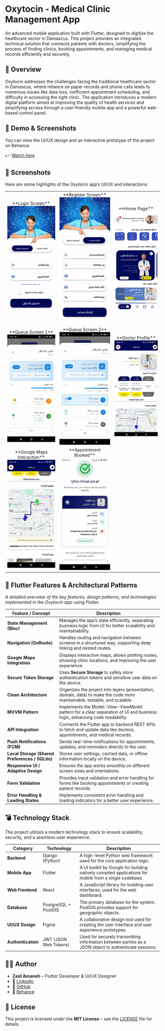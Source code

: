 # Oxytocin - Medical Clinic Management App

An advanced mobile application built with Flutter, designed to digitize the healthcare sector in Damascus. This project provides an integrated technical solution that connects patients with doctors, simplifying the process of finding clinics, booking appointments, and managing medical records efficiently and securely.

## 🌟 Overview

Oxytocin addresses the challenges facing the traditional healthcare sector in Damascus, where reliance on paper records and phone calls leads to numerous issues like data loss, inefficient appointment scheduling, and difficulty in accessing the right clinic. The application introduces a modern digital platform aimed at improving the quality of health services and simplifying access through a user-friendly mobile app and a powerful web-based control panel.

## 🎥 Demo & Screenshots

You can view the UI/UX design and an interactive prototype of the project on Behance

👉 [Watch here](https://www.behance.net/gallery/234136599/Medical-Appointment-Booking-App-Mobile-UIUX-Design)

## 🎨 Screenshots

Here are some highlights of the Oxytocin app’s UI/UX and interactions:

<table>
<tr>
<td align="center">
**Login Screen**<br>
<img src="https://github.com/Zaid-Amaneh/Oxytocin/blob/main/screenshots/login.png" alt="Login Screen" width="250"/>
</td>
<td align="center">
**Register Screen**<br>
<img src="https://github.com/Zaid-Amaneh/Oxytocin/blob/main/screenshots/register.png" alt="Register Screen" width="250"/>
</td>
<td align="center">
**Home Page**<br>
<img src="https://github.com/Zaid-Amaneh/Oxytocin/blob/main/screenshots/homePage.png" alt="Home Page" width="250"/>
</td>
</tr>
<tr>
<td align="center">
**Queue Screen 1**<br>
<img src="https://github.com/Zaid-Amaneh/Oxytocin/blob/main/screenshots/queue1.png" alt="Queue Screen 1" width="250"/>
</td>
<td align="center">
**Queue Screen 2**<br>
<img src="https://github.com/Zaid-Amaneh/Oxytocin/blob/main/screenshots/queue2.png" alt="Queue Screen 2" width="250"/>
</td>
<td align="center">
**Doctor Profile**<br>
<img src="https://github.com/Zaid-Amaneh/Oxytocin/blob/main/screenshots/doctorProfile.png" alt="Doctor Profile" width="250"/>
</td>
</tr>
<tr>
<td align="center">
**Google Maps Interaction**<br>
<img src="https://github.com/Zaid-Amaneh/Oxytocin/blob/main/screenshots/googleMapsInteraction.png" alt="Google Maps Interaction" width="250"/>
</td>
<td align="center">
**Appointment Booked**<br>
<img src="https://github.com/Zaid-Amaneh/Oxytocin/blob/main/screenshots/appointmentBooked.png" alt="Appointment Booked" width="250"/>
</td>
<td></td>
</tr>
</table>


## 🚀 Flutter Features & Architectural Patterns

*A detailed overview of the key features, design patterns, and technologies implemented in the Oxytocin app using Flutter.*

| Feature / Concept | Description |
| --- | --- |
| **State Management (Bloc)** | Manages the app’s state efficiently, separating business logic from UI for better scalability and maintainability. |
| **Navigation (GoRoute)** | Handles routing and navigation between screens in a structured way, supporting deep linking and nested routes. |
| **Google Maps Integration** | Displays interactive maps, allows plotting routes, showing clinic locations, and improving the user experience. |
| **Secure Token Storage** | Uses **Secure Storage** to safely store authentication tokens and sensitive user data on the device. |
| **Clean Architecture** | Organizes the project into layers (presentation, domain, data) to make the code more maintainable, testable, and scalable. |
| **MVVM Pattern** | Implements the Model-View-ViewModel pattern for a clear separation of UI and business logic, enhancing code readability. |
| **API Integration** | Connects the Flutter app to backend REST APIs to fetch and update data like doctors, appointments, and medical records. |
| **Push Notifications (FCM)** | Sends real-time notifications for appointments, updates, and reminders directly to the user. |
| **Local Storage (Shared Preferences / SQLite)** | Stores user settings, cached data, or offline information locally on the device. |
| **Responsive UI / Adaptive Design** | Ensures the app works smoothly on different screen sizes and orientations. |
| **Form Validation** | Provides input validation and error handling for forms like booking appointments or creating patient records. |
| **Error Handling & Loading States** | Implements consistent error handling and loading indicators for a better user experience. |

## 💣 Technology Stack

The project utilizes a modern technology stack to ensure scalability, security, and a seamless user experience.

| Category | Technology | Description |
| --- | --- | --- |
| **Backend** | Django (Python) | A high-level Python web framework used for the core application logic. |
| **Mobile App** | Flutter | A UI toolkit by Google for building natively compiled applications for mobile from a single codebase. |
| **Web Frontend** | React | A JavaScript library for building user interfaces, used for the web dashboard. |
| **Database** | PostgreSQL + PostGIS | The primary database for the system. PostGIS provides support for geographic objects. |
| **UI/UX Design** | Figma | A collaborative design tool used for creating the user interface and user experience prototypes. |
| **Authentication** | JWT (JSON Web Tokens) | Used for securely transmitting information between parties as a JSON object to authenticate sessions. |

## 👨‍💻 Author

- **Zaid Amaneh** – Flutter Developer & UI/UX Designer
- 💼 [LinkedIn](https://www.linkedin.com/in/zaidamaneh/?locale=en_US)
- 🐙 [GitHub](https://github.com/zaid-amaneh)
- 🎨 [Behance](https://www.behance.net/zaidamaneh)

## 📄 License

This project is licensed under the **MIT License** – see the [LICENSE](LICENSE) file for details.

